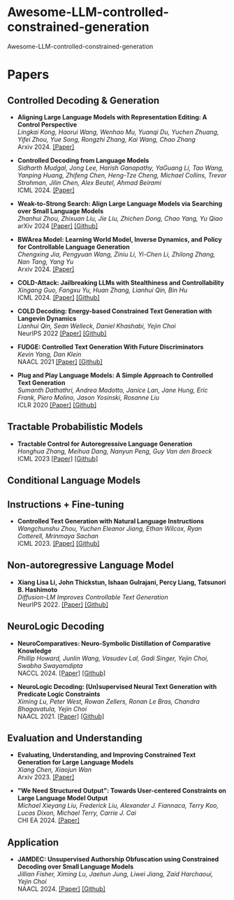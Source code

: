 # Awesome-LLM-controlled-constrained-generation
Awesome-LLM-controlled-constrained-generation

# Papers



## Controlled Decoding & Generation


- **Aligning Large Language Models with Representation Editing: A Control Perspective**\
*Lingkai Kong, Haorui Wang, Wenhao Mu, Yuanqi Du, Yuchen Zhuang, Yifei Zhou, Yue Song, Rongzhi Zhang, Kai Wang, Chao Zhang*\
Arxiv 2024. [[Paper]](https://arxiv.org/pdf/2406.05954) 
<!-- 11 June 2024 -->

- **Controlled Decoding from Language Models**\
*Sidharth Mudgal, Jong Lee, Harish Ganapathy, YaGuang Li, Tao Wang, Yanping Huang, Zhifeng Chen, Heng-Tze Cheng, Michael Collins, Trevor Strohman, Jilin Chen, Alex Beutel, Ahmad Beirami*\
ICML 2024. [[Paper]](https://arxiv.org/pdf/2310.17022) 
<!-- 3 June 2024 -->

- **Weak-to-Strong Search: Align Large Language Models via Searching over Small Language Models** \
*Zhanhui Zhou, Zhixuan Liu, Jie Liu, Zhichen Dong, Chao Yang, Yu Qiao* \
arXiv 2024 [[Paper]](https://arxiv.org/abs/2405.19262) [[Github]](https://github.com/zhziszz/weak-to-strong-search)
<!-- 29 May 2024  -->
<!-- greedy search and test-time alignment -->

- **BWArea Model: Learning World Model, Inverse Dynamics, and Policy for Controllable Language Generation**\
*Chengxing Jia, Pengyuan Wang, Ziniu Li, Yi-Chen Li, Zhilong Zhang, Nan Tang, Yang Yu*\
Arxiv 2024. [[Paper]](https://arxiv.org/pdf/2405.17039)
<!-- 27 May 2024 -->

- **COLD-Attack: Jailbreaking LLMs with Stealthiness and Controllability** \
*Xingang Guo, Fangxu Yu, Huan Zhang, Lianhui Qin, Bin Hu* \
ICML 2024. [[Paper]](https://arxiv.org/abs/2402.08679) [[Github]](https://github.com/yu-fangxu/cold-attack) 
<!-- 13 Feb 2024  -->

- **COLD Decoding: Energy-based Constrained Text Generation with Langevin Dynamics**\
*Lianhui Qin, Sean Welleck, Daniel Khashabi, Yejin Choi*\
NeurIPS 2022 [[Paper]](https://arxiv.org/pdf/2202.11705) [[Github]](https://github.com/qkaren/COLD_decoding) 
<!-- 13 Oct 2022 -->

- **FUDGE: Controlled Text Generation With Future Discriminators**\
*Kevin Yang, Dan Klein*\
NAACL 2021 [[Paper]](https://arxiv.org/pdf/2202.11705) [[Github]](https://github.com/yangkevin2/naacl-2021-fudge-controlled-generation) 
<!-- 15 Aug 2021 -->

- **Plug and Play Language Models: A Simple Approach to Controlled Text Generation**\
*Sumanth Dathathri, Andrea Madotto, Janice Lan, Jane Hung, Eric Frank, Piero Molino, Jason Yosinski, Rosanne Liu*\
ICLR 2020 [[Paper]](https://arxiv.org/pdf/1912.02164) [[Github]](https://github.com/uber-research/PPLM) 
<!-- 3 Mar 2020 -->


## Tractable Probabilistic Models

- **Tractable Control for Autoregressive Language Generation**\
*Honghua Zhang, Meihua Dang, Nanyun Peng, Guy Van den Broeck*\
ICML 2023 [[Paper]](https://arxiv.org/pdf/2304.07438) [[Github]](https://github.com/UCLA-StarAI/GeLaTo) 
<!-- 15 Nov 2023 -->


## Conditional Language Models


## Instructions + Fine-tuning 

- **Controlled Text Generation with Natural Language Instructions** \
*Wangchunshu Zhou, Yuchen Eleanor Jiang, Ethan Wilcox, Ryan Cotterell, Mrinmaya Sachan* \
ICML 2023. [[Paper]](https://arxiv.org/abs/2304.14293) [[Github]](https://github.com/michaelzhouwang/instructctg) 



## Non-autoregressive Language Model

- **Xiang Lisa Li, John Thickstun, Ishaan Gulrajani, Percy Liang, Tatsunori B. Hashimoto** \
*Diffusion-LM Improves Controllable Text Generation* \
NeurIPS 2022. [[Paper]](https://arxiv.org/abs/2205.14217) [[Github]](https://github.com/xiangli1999/diffusion-lm) 




## NeuroLogic Decoding 


- **NeuroComparatives: Neuro-Symbolic Distillation of Comparative Knowledge** \
*Phillip Howard, Junlin Wang, Vasudev Lal, Gadi Singer, Yejin Choi, Swabha Swayamdipta* \
NACCL 2024. [[Paper]](https://arxiv.org/abs/2305.04978) [[Github]](https://github.com/intellabs/multimodal_cognitive_ai)

- **NeuroLogic Decoding: (Un)supervised Neural Text Generation with Predicate Logic Constraints** \
*Ximing Lu, Peter West, Rowan Zellers, Ronan Le Bras, Chandra Bhagavatula, Yejin Choi* \
NAACL 2021. [[Paper]](https://arxiv.org/abs/2010.12884) [[Github]](https://github.com/GXimingLu/neurologic_decoding)





## Evaluation and Understanding 

- **Evaluating, Understanding, and Improving Constrained Text Generation for Large Language Models** \
*Xiang Chen, Xiaojun Wan* \
Arxiv 2023. [[Paper]](https://arxiv.org/abs/2310.16343)
<!-- 25 Oct 2023  -->

- **"We Need Structured Output": Towards User-centered Constraints on Large Language Model Output** \
*Michael Xieyang Liu, Frederick Liu, Alexander J. Fiannaca, Terry Koo, Lucas Dixon, Michael Terry, Carrie J. Cai* \
CHI EA 2024. [[Paper]](https://arxiv.org/abs/2404.07362)
<!-- 10 Apr 2024  -->


## Application 

- **JAMDEC: Unsupervised Authorship Obfuscation using Constrained Decoding over Small Language Models** \
*Jillian Fisher, Ximing Lu, Jaehun Jung, Liwei Jiang, Zaid Harchaoui, Yejin Choi* \
NAACL 2024. [[Paper]](https://arxiv.org/abs/2402.08761) [[Github]](https://github.com/jfisher52/jamdecoding)
<!-- unsupervised  -->
 